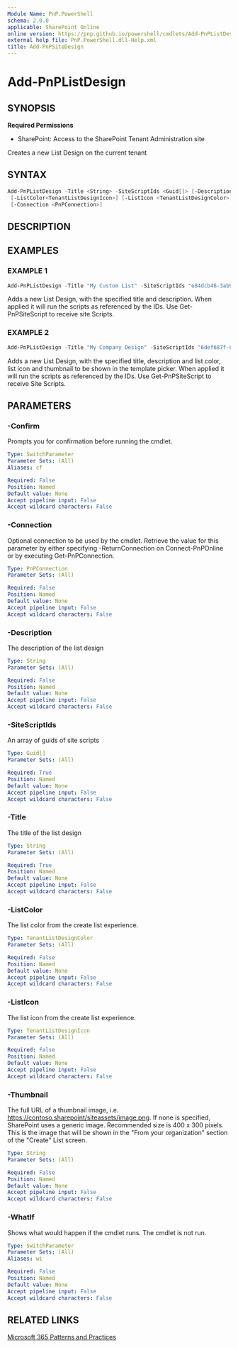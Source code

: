 ```yaml
---
Module Name: PnP.PowerShell
schema: 2.0.0
applicable: SharePoint Online
online version: https://pnp.github.io/powershell/cmdlets/Add-PnPListDesign.html
external help file: PnP.PowerShell.dll-Help.xml
title: Add-PnPSiteDesign
---
```

  
# Add-PnPListDesign

## SYNOPSIS

**Required Permissions**

* SharePoint: Access to the SharePoint Tenant Administration site

Creates a new List Design on the current tenant

## SYNTAX

```powershell
Add-PnPListDesign -Title <String> -SiteScriptIds <Guid[]> [-Description <String>] 
 [-ListColor<TenantListDesignIcon>] [-ListIcon <TenantListDesignColor>] [-ThumbnailUrl <String>] 
 [-Connection <PnPConnection>]
```

## DESCRIPTION

## EXAMPLES

### EXAMPLE 1
```powershell
Add-PnPListDesign -Title "My Custom List" -SiteScriptIds "e84dcb46-3ab9-4456-a136-66fc6ae3d3c5"   
```

Adds a new List Design, with the specified title and description. When applied it will run the scripts as referenced by the IDs. Use Get-PnPSiteScript to receive site Scripts. 

### EXAMPLE 2
```powershell
Add-PnPListDesign -Title "My Company Design" -SiteScriptIds "6def687f-0e08-4f1e-999c-791f3af9a600" -Description "My description" -ListColor Orange -ListIcon BullseyeTarget -Thumbnail "https://contoso.sharepoint.com/SiteAssets/site-thumbnail.png"
```

Adds a new List Design, with the specified title, description and list color, list icon and thumbnail to be shown in the template picker. When applied it will run the scripts as referenced by the IDs. Use Get-PnPSiteScript to receive Site Scripts. 

## PARAMETERS

### -Confirm
Prompts you for confirmation before running the cmdlet.

```yaml
Type: SwitchParameter
Parameter Sets: (All)
Aliases: cf

Required: False
Position: Named
Default value: None
Accept pipeline input: False
Accept wildcard characters: False
```

### -Connection
Optional connection to be used by the cmdlet. Retrieve the value for this parameter by either specifying -ReturnConnection on Connect-PnPOnline or by executing Get-PnPConnection.

```yaml
Type: PnPConnection
Parameter Sets: (All)

Required: False
Position: Named
Default value: None
Accept pipeline input: False
Accept wildcard characters: False
```

### -Description
The description of the list design

```yaml
Type: String
Parameter Sets: (All)

Required: False
Position: Named
Default value: None
Accept pipeline input: False
Accept wildcard characters: False
```

### -SiteScriptIds
An array of guids of site scripts

```yaml
Type: Guid[]
Parameter Sets: (All)

Required: True
Position: Named
Default value: None
Accept pipeline input: False
Accept wildcard characters: False
```

### -Title
The title of the list design

```yaml
Type: String
Parameter Sets: (All)

Required: True
Position: Named
Default value: None
Accept pipeline input: False
Accept wildcard characters: False
```

### -ListColor
The list color from the create list experience.

```yaml
Type: TenantListDesignColor
Parameter Sets: (All)

Required: False
Position: Named
Default value: None
Accept pipeline input: False
Accept wildcard characters: False
```

### -ListIcon
The list icon from the create list experience. 

```yaml
Type: TenantListDesignIcon
Parameter Sets: (All)

Required: False
Position: Named
Default value: None
Accept pipeline input: False
Accept wildcard characters: False
```

### -Thumbnail
The full URL of a thumbnail image, i.e. https://contoso.sharepoint/siteassets/image.png. If none is specified, SharePoint uses a generic image. Recommended size is 400 x 300 pixels. This is the image that will be shown in the "From your organization" section of the "Create" List screen.

```yaml
Type: String
Parameter Sets: (All)

Required: False
Position: Named
Default value: None
Accept pipeline input: False
Accept wildcard characters: False
```


### -WhatIf
Shows what would happen if the cmdlet runs. The cmdlet is not run.

```yaml
Type: SwitchParameter
Parameter Sets: (All)
Aliases: wi

Required: False
Position: Named
Default value: None
Accept pipeline input: False
Accept wildcard characters: False
```

## RELATED LINKS

[Microsoft 365 Patterns and Practices](https://aka.ms/m365pnp)



